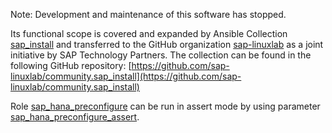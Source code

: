 Note: Development and maintenance of this software has stopped.

Its functional scope is covered and expanded by Ansible Collection [sap_install](https://github.com/sap-linuxlab/community.sap_install) and transferred to
the GitHub organization [sap-linuxlab](https://github.com/sap-linuxlab) as a joint initiative by SAP Technology Partners. The collection can be found in
the following GitHub repository: [https://github.com/sap-linuxlab/community.sap_install](https://github.com/sap-linuxlab/community.sap_install)

Role [sap_hana_preconfigure](https://github.com/sap-linuxlab/community.sap_install/tree/main/roles/sap_hana_preconfigure) can be run in assert mode by using parameter [sap_hana_preconfigure_assert](https://github.com/sap-linuxlab/community.sap_install/blob/7956ecd9bd289c608f6e5c0d51c5139ae9a6d349/roles/sap_hana_preconfigure/defaults/main.yml#L31).
